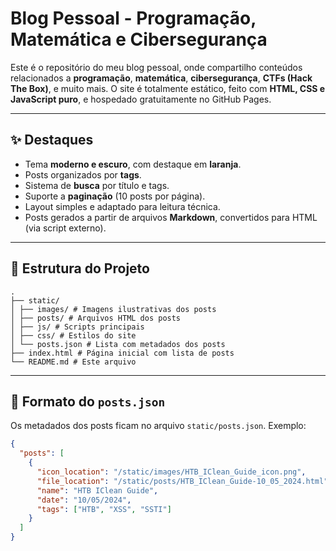 # Blog Pessoal - Programação, Matemática e Cibersegurança

Este é o repositório do meu blog pessoal, onde compartilho conteúdos relacionados a **programação**, **matemática**, **cibersegurança**, **CTFs (Hack The Box)**, e muito mais. O site é totalmente estático, feito com **HTML, CSS e JavaScript puro**, e hospedado gratuitamente no GitHub Pages.

---

## ✨ Destaques

- Tema **moderno e escuro**, com destaque em **laranja**.
- Posts organizados por **tags**.
- Sistema de **busca** por título e tags.
- Suporte a **paginação** (10 posts por página).
- Layout simples e adaptado para leitura técnica.
- Posts gerados a partir de arquivos **Markdown**, convertidos para HTML (via script externo).

---

## 📁 Estrutura do Projeto

```
.
├── static/
│ ├── images/ # Imagens ilustrativas dos posts
│ ├── posts/ # Arquivos HTML dos posts
│ ├── js/ # Scripts principais
│ ├── css/ # Estilos do site
│ └── posts.json # Lista com metadados dos posts
├── index.html # Página inicial com lista de posts
└── README.md # Este arquivo
```

---

## 📝 Formato do `posts.json`

Os metadados dos posts ficam no arquivo `static/posts.json`. Exemplo:

```json
{
  "posts": [
    {
      "icon_location": "/static/images/HTB_IClean_Guide_icon.png",
      "file_location": "/static/posts/HTB_IClean_Guide-10_05_2024.html",
      "name": "HTB IClean Guide",
      "date": "10/05/2024",
      "tags": ["HTB", "XSS", "SSTI"]
    }
  ]
}
```
